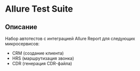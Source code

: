 # Allure Test Suite

## Описание

Набор автотестов с интеграцией Allure Report для следующих микросервисов:
- CRM (создание клиента)
- HRS (маршрутизация звонка)
- CDR (генерация CDR-файла)


